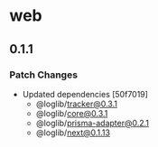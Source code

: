 # web

## 0.1.1

### Patch Changes

- Updated dependencies [50f7019]
  - @loglib/tracker@0.3.1
  - @loglib/core@0.3.1
  - @loglib/prisma-adapter@0.2.1
  - @loglib/next@0.1.13
